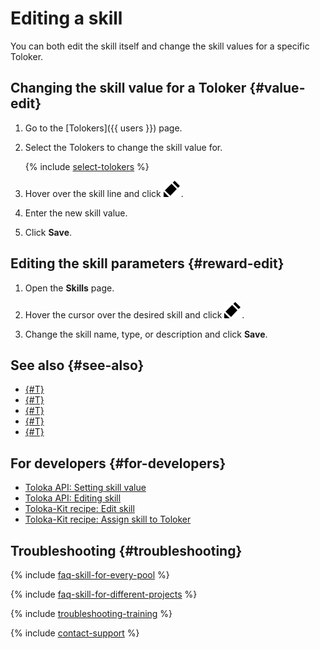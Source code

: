 # Editing a skill

You can both edit the skill itself and change the skill values for a specific Toloker.

## Changing the skill value for a Toloker {#value-edit}

1. Go to the [Tolokers]({{ users }}) page.

1. Select the Tolokers to change the skill value for.

   {% include [select-tolokers](../_includes/select-tolokers.md) %}

1. Hover over the skill line and click ![](../_images/edit.svg).

1. Enter the new skill value.

1. Click **Save**.

## Editing the skill parameters {#reward-edit}

1. Open the **Skills** page.

1. Hover the cursor over the desired skill and click ![](../_images/edit.svg).

1. Change the skill name, type, or description and click **Save**.

## See also {#see-also}

- [{#T}](nav-create.md)
- [{#T}](nav-assign.md)
- [{#T}](nav-use.md)
- [{#T}](nav-delete.md)
- [{#T}](filters.md)

## For developers {#for-developers}

- [Toloka API: Setting skill value](../../api/concepts/set-skill.md)
- [Toloka API: Editing skill](../../api/concepts/edit-skill.md)
- [Toloka-Kit recipe: Edit skill](../../toloka-kit/recipes/edit-skill.md)
- [Toloka-Kit recipe: Assign skill to Toloker](../../toloka-kit/recipes/assign-skill.md)

## Troubleshooting {#troubleshooting}

{% include [faq-skill-for-every-pool](../_includes/faq/pool-setup/skill-for-every-pool.md) %}

{% include [faq-skill-for-different-projects](../_includes/faq/pool-setup/skill-for-different-projects.md) %}

{% include [troubleshooting-training](../_includes/troubleshooting/users/training.md) %}

{% include [contact-support](../_includes/contact-support.md) %}